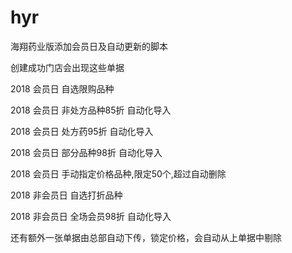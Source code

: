 # hyr
海翔药业版添加会员日及自动更新的脚本


创建成功门店会出现这些单据


2018 会员日 自选限购品种


2018 会员日 非处方品种85折 自动化导入


2018 会员日 处方药95折 自动化导入


2018 会员日 部分品种98折 自动化导入


2018 会员日 手动指定价格品种,限定50个,超过自动删除



2018 非会员日 自选打折品种

  
2018 非会员日 全场会员98折 自动化导入

还有额外一张单据由总部自动下传，锁定价格，会自动从上单据中剔除
